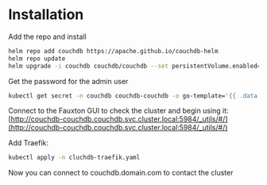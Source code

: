 # Installation

Add the repo and install

```bash
helm repo add couchdb https://apache.github.io/couchdb-helm
helm repo update
helm upgrade -i couchdb couchdb/couchdb --set persistentVolume.enabled=true --set persistentVolume.storageClass=longhorn-nvme --set couchdbConfig.chttpd.require_valid_user=true --set prometheusPort.enabled=true --set couchdbConfig.couchdb.uuid=90486a5d-b089-4356-8c1a-4f99fe63cb13 --namespace couchdb --create-namespace
```

Get the password for the admin user

```bash
kubectl get secret -n couchdb couchdb-couchdb -o go-template='{{ .data.adminPassword }}' | base64 -d
```

Connect to the Fauxton GUI to check the cluster and begin using it: [http://couchdb-couchdb.couchdb.svc.cluster.local:5984/_utils/#/](http://couchdb-couchdb.couchdb.svc.cluster.local:5984/_utils/#/)

Add Traefik:

```bash
kubectl apply -n cluchdb-traefik.yaml
```

Now you can connect to couchdb.domain.com to contact the cluster
